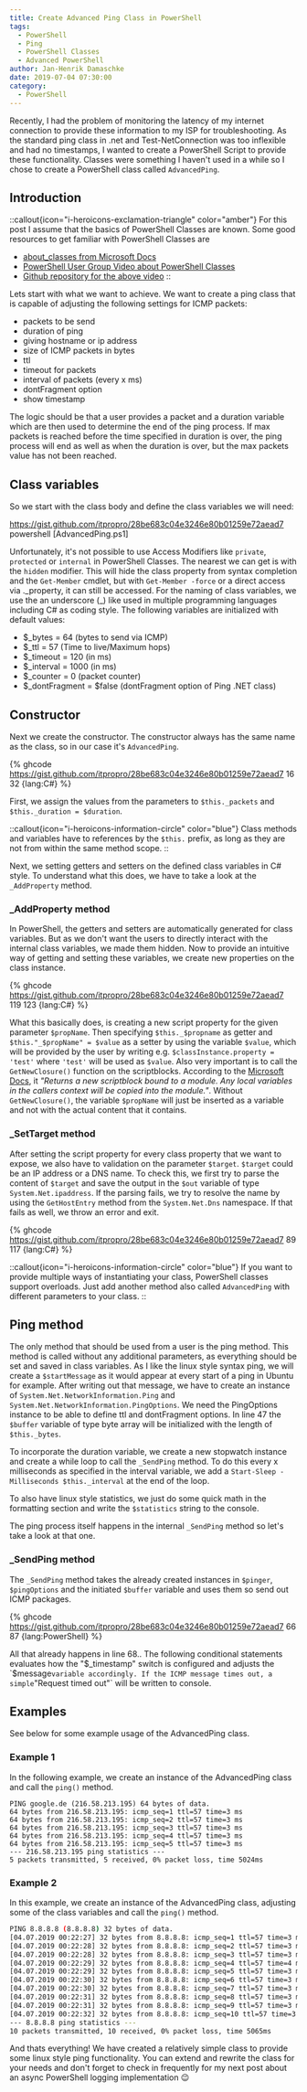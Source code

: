 ```yaml
---
title: Create Advanced Ping Class in PowerShell
tags:
  - PowerShell
  - Ping
  - PowerShell Classes
  - Advanced PowerShell
author: Jan-Henrik Damaschke
date: 2019-07-04 07:30:00
category:
  - PowerShell
---
```


Recently, I had the problem of monitoring the latency of my internet connection to provide these information to my ISP for troubleshooting. As the standard ping class in .net and Test-NetConnection was too inflexible and had no timestamps, I wanted to create a PowerShell Script to provide these functionality. Classes were something I haven't used in a while so I chose to create a PowerShell class called `AdvancedPing`.

<!-- more -->
<!-- toc -->

## Introduction

::callout{icon="i-heroicons-exclamation-triangle" color="amber"}
For this post I assume that the basics of PowerShell Classes are known.
Some good resources to get familiar with PowerShell Classes are

- [about_classes from Microsoft Docs](https://docs.microsoft.com/en-us/powershell/module/microsoft.powershell.core/about/about_classes?view=powershell-6)
- [PowerShell User Group Video about PowerShell Classes](https://www.youtube.com/watch?v=gkwyhUc-xRQ)
- [Github repository for the above video](https://github.com/SAPIENTechnologies/ClassOfWine)
  ::

Lets start with what we want to achieve. We want to create a ping class that is capable of adjusting the following settings for ICMP packets:

- packets to be send
- duration of ping
- giving hostname or ip address
- size of ICMP packets in bytes
- ttl
- timeout for packets
- interval of packets (every x ms)
- dontFragment option
- show timestamp

The logic should be that a user provides a packet and a duration variable which are then used to determine the end of the ping process. If max packets is reached before the time specified in duration is over, the ping process will end as well as when the duration is over, but the max packets value has not been reached.

## Class variables

So we start with the class body and define the class variables we will need:

https://gist.github.com/itpropro/28be683c04e3246e80b01259e72aead7 powershell [AdvancedPing.ps1]

Unfortunately, it's not possible to use Access Modifiers like `private`, `protected` or `internal` in PowerShell Classes. The nearest we can get is with the `hidden` modifier. This will hide the class property from syntax completion and the `Get-Member` cmdlet, but with `Get-Member -force` or a direct access via .\_property, it can still be accessed.
For the naming of class variables, we use the an underscore (\_) like used in multiple programming languages including C# as coding style.
The following variables are initialized with default values:

- $_bytes = 64 (bytes to send via ICMP)
- $_ttl = 57 (Time to live/Maximum hops)
- $_timeout = 120 (in ms)
- $_interval = 1000 (in ms)
- $_counter = 0 (packet counter)
- $_dontFragment = $false (dontFragment option of Ping .NET class)

## Constructor

Next we create the constructor. The constructor always has the same name as the class, so in our case it's `AdvancedPing`.

{% ghcode <https://gist.github.com/itpropro/28be683c04e3246e80b01259e72aead7> 16 32 {lang:C#} %}

First, we assign the values from the parameters to `$this._packets` and `$this._duration = $duration`.

::callout{icon="i-heroicons-information-circle" color="blue"}
Class methods and variables have to references by the `$this.` prefix, as long as they are not from within the same method scope.
::

Next, we setting getters and setters on the defined class variables in C# style. To understand what this does, we have to take a look at the `_AddProperty` method.

### _AddProperty method

In PowerShell, the getters and setters are automatically generated for class variables. But as we don't want the users to directly interact with the internal class variables, we made them hidden. Now to provide an intuitive way of getting and setting these variables, we create new properties on the class instance.

{% ghcode <https://gist.github.com/itpropro/28be683c04e3246e80b01259e72aead7> 119 123 {lang:C#} %}

What this basically does, is creating a new script property for the given parameter `$propName`. Then specifying `$this._$propname` as getter and `$this."_$propName" = $value` as a setter by using the variable `$value`, which will be provided by the user by writing e.g. `$classInstance.property = 'test'` where `'test'` will be used as `$value`.
Also very important is to call the `GetNewClosure()` function on the scriptblocks. According to the [Microsoft Docs](https://docs.microsoft.com/en-us/dotnet/api/system.management.automation.scriptblock.getnewclosure?view=pscore-6.2.0), it _"Returns a new scriptblock bound to a module. Any local variables in the callers context will be copied into the module."_.
Without `GetNewClosure()`, the variable `$propName` will just be inserted as a variable and not with the actual content that it contains.

### _SetTarget method

After setting the script property for every class property that we want to expose, we also have to validation on the parameter `$target`.
`$target` could be an IP address or a DNS name. To check this, we first try to parse the content of `$target` and save the output in the `$out` variable of type `System.Net.ipaddress`.
If the parsing fails, we try to resolve the name by using the `GetHostEntry` method from the `System.Net.Dns` namespace.
If that fails as well, we throw an error and exit.

{% ghcode <https://gist.github.com/itpropro/28be683c04e3246e80b01259e72aead7> 89 117 {lang:C#} %}

::callout{icon="i-heroicons-information-circle" color="blue"}
If you want to provide multiple ways of instantiating your class, PowerShell classes support overloads. Just add another method also called `AdvancedPing` with different parameters to your class.
::

## Ping method

The only method that should be used from a user is the ping method. This method is called without any additional parameters, as everything should be set and saved in class variables.
As I like the linux style syntax ping, we will create a `$startMessage` as it would appear at every start of a ping in Ubuntu for example.
After writing out that message, we have to create an instance of `System.Net.NetworkInformation.Ping` and `System.Net.NetworkInformation.PingOptions`. We need the PingOptions instance to be able to define ttl and dontFragment options.
In line 47 the `$buffer` variable of type byte array will be initialized with the length of `$this._bytes`.

To incorporate the duration variable, we create a new stopwatch instance and create a while loop to call the `_SendPing` method. To do this every x milliseconds as specified in the interval variable, we add a `Start-Sleep -Milliseconds $this._interval` at the end of the loop.

To also have linux style statistics, we just do some quick math in the formatting section and write the `$statistics` string to the console.

The ping process itself happens in the internal `_SendPing` method so let's take a look at that one.

### _SendPing method

The `_SendPing` method takes the already created instances in `$pinger`, `$pingOptions` and the initiated `$buffer` variable and uses them so send out ICMP packages.

{% ghcode <https://gist.github.com/itpropro/28be683c04e3246e80b01259e72aead7> 66 87 {lang:PowerShell} %}

All that already happens in line 68..
The following conditional statements evaluates how the "$_timestamp" switch is configured and adjusts the `$message`variable accordingly.
If the ICMP message times out, a simple`"Request timed out"` will be written to console.

## Examples

See below for some example usage of the AdvancedPing class.

### Example 1

In the following example, we create an instance of the AdvancedPing class and call the `ping()` method.

```
PING google.de (216.58.213.195) 64 bytes of data.
64 bytes from 216.58.213.195: icmp_seq=1 ttl=57 time=3 ms
64 bytes from 216.58.213.195: icmp_seq=2 ttl=57 time=3 ms
64 bytes from 216.58.213.195: icmp_seq=3 ttl=57 time=3 ms
64 bytes from 216.58.213.195: icmp_seq=4 ttl=57 time=3 ms
64 bytes from 216.58.213.195: icmp_seq=5 ttl=57 time=3 ms
--- 216.58.213.195 ping statistics ---
5 packets transmitted, 5 received, 0% packet loss, time 5024ms
```

### Example 2

In this example, we create an instance of the AdvancedPing class, adjusting some of the class variables and call the `ping()` method.

```bash
PING 8.8.8.8 (8.8.8.8) 32 bytes of data.
[04.07.2019 00:22:27] 32 bytes from 8.8.8.8: icmp_seq=1 ttl=57 time=3 ms
[04.07.2019 00:22:28] 32 bytes from 8.8.8.8: icmp_seq=2 ttl=57 time=3 ms
[04.07.2019 00:22:28] 32 bytes from 8.8.8.8: icmp_seq=3 ttl=57 time=3 ms
[04.07.2019 00:22:29] 32 bytes from 8.8.8.8: icmp_seq=4 ttl=57 time=4 ms
[04.07.2019 00:22:29] 32 bytes from 8.8.8.8: icmp_seq=5 ttl=57 time=3 ms
[04.07.2019 00:22:30] 32 bytes from 8.8.8.8: icmp_seq=6 ttl=57 time=3 ms
[04.07.2019 00:22:30] 32 bytes from 8.8.8.8: icmp_seq=7 ttl=57 time=3 ms
[04.07.2019 00:22:31] 32 bytes from 8.8.8.8: icmp_seq=8 ttl=57 time=3 ms
[04.07.2019 00:22:31] 32 bytes from 8.8.8.8: icmp_seq=9 ttl=57 time=3 ms
[04.07.2019 00:22:32] 32 bytes from 8.8.8.8: icmp_seq=10 ttl=57 time=3 ms
--- 8.8.8.8 ping statistics ---
10 packets transmitted, 10 received, 0% packet loss, time 5065ms
```

And thats everything! We have created a relatively simple class to provide some linux style ping functionality. You can extend and rewrite the class for your needs and don't forget to check in frequently for my next post about an async PowerShell logging implementation :wink:

